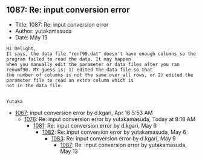 ## 1087: Re: input conversion error

- Title: 1087: Re: input conversion error
- Author: yutakamasuda
- Date: May 13
```
Hi Delight,
It says, the data file "renf90.dat" doesn't have enough columns so the program failed to read the data. It may happen
when you manually edit the parameter or data files after you ran renumf90. MY guess is: 1) edited the data file so that
the number of columns is not the same over all rows, or 2) edited the parameter file to read an extra column which is
not in the data file.


Yutaka
```

- [1067](1067.md): input conversion error by d.kgari, Apr 16 5:53 AM
    - [1076](1076.md): Re: input conversion error by yutakamasuda, Today at 8:18 AM
        - [1081](1081.md): Re: input conversion error by d.kgari, May 6
            - [1082](1082.md): Re: input conversion error by yutakamasuda, May 6
                - [1083](1083.md): Re: input conversion error by d.kgari, May 9
                    - [1087](1087.md): Re: input conversion error by yutakamasuda, May 13
